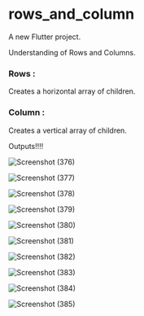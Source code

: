 # rows_and_column

A new Flutter project.

Understanding of Rows and Columns.
### Rows :
Creates a horizontal array of children.

### Column :
Creates a vertical array of children.

Outputs!!!!

![Screenshot (376)](https://github.com/adityaashinde/flutter-basics/assets/94387380/729ecd05-6330-4d3a-a536-ec7a179efce6)

![Screenshot (377)](https://github.com/adityaashinde/flutter-basics/assets/94387380/05d57c77-4b56-4d82-bd15-9370edea90e1)

![Screenshot (378)](https://github.com/adityaashinde/flutter-basics/assets/94387380/b23002a9-fa27-4280-a73a-826cdd6a227c)

![Screenshot (379)](https://github.com/adityaashinde/flutter-basics/assets/94387380/0bd80e40-b79e-4199-b97d-44214d1ce50b)

![Screenshot (380)](https://github.com/adityaashinde/flutter-basics/assets/94387380/bdd59baf-d77b-46f2-8136-b1883882cf71)

![Screenshot (381)](https://github.com/adityaashinde/flutter-basics/assets/94387380/3202796f-d493-4d72-808f-a224e1efa63c)

![Screenshot (382)](https://github.com/adityaashinde/flutter-basics/assets/94387380/2c865f9d-fa4f-47e4-a426-0e67ebcd1785)

![Screenshot (383)](https://github.com/adityaashinde/flutter-basics/assets/94387380/c6e042df-e12d-4d02-8eb3-753881e6aa1a)

![Screenshot (384)](https://github.com/adityaashinde/flutter-basics/assets/94387380/54279199-6874-43fb-83de-e16e3c6f7585)

![Screenshot (385)](https://github.com/adityaashinde/flutter-basics/assets/94387380/2b83c1e3-664c-421e-af91-e608a8e93684)
